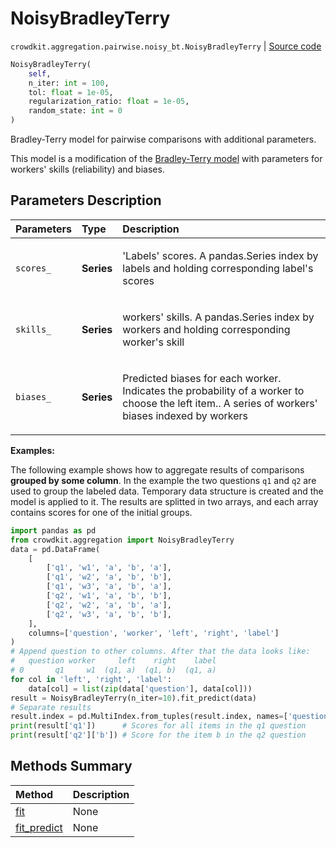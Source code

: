 # NoisyBradleyTerry
`crowdkit.aggregation.pairwise.noisy_bt.NoisyBradleyTerry` | [Source code](https://github.com/Toloka/crowd-kit/blob/v1.2.1/crowdkit/aggregation/pairwise/noisy_bt.py#L16)

```python
NoisyBradleyTerry(
    self,
    n_iter: int = 100,
    tol: float = 1e-05,
    regularization_ratio: float = 1e-05,
    random_state: int = 0
)
```

Bradley-Terry model for pairwise comparisons with additional parameters.


This model is a modification of the [Bradley-Terry model](crowdkit.aggregation.pairwise.bradley_terry.BradleyTerry.md)
with parameters for workers' skills (reliability) and biases.

## Parameters Description

| Parameters | Type | Description |
| :----------| :----| :-----------|
`scores_`|**Series**|<p>&#x27;Labels&#x27; scores. A pandas.Series index by labels and holding corresponding label&#x27;s scores</p>
`skills_`|**Series**|<p>workers&#x27; skills. A pandas.Series index by workers and holding corresponding worker&#x27;s skill</p>
`biases_`|**Series**|<p>Predicted biases for each worker. Indicates the probability of a worker to choose the left item.. A series of workers&#x27; biases indexed by workers</p>

**Examples:**

The following example shows how to aggregate results of comparisons **grouped by some column**.
In the example the two questions `q1` and `q2` are used to group the labeled data.
Temporary data structure is created and the model is applied to it.
The results are splitted in two arrays, and each array contains scores for one of the initial groups.

```python
import pandas as pd
from crowdkit.aggregation import NoisyBradleyTerry
data = pd.DataFrame(
    [
        ['q1', 'w1', 'a', 'b', 'a'],
        ['q1', 'w2', 'a', 'b', 'b'],
        ['q1', 'w3', 'a', 'b', 'a'],
        ['q2', 'w1', 'a', 'b', 'b'],
        ['q2', 'w2', 'a', 'b', 'a'],
        ['q2', 'w3', 'a', 'b', 'b'],
    ],
    columns=['question', 'worker', 'left', 'right', 'label']
)
# Append question to other columns. After that the data looks like:
#   question worker     left    right    label
# 0       q1     w1  (q1, a)  (q1, b)  (q1, a)
for col in 'left', 'right', 'label':
    data[col] = list(zip(data['question'], data[col]))
result = NoisyBradleyTerry(n_iter=10).fit_predict(data)
# Separate results
result.index = pd.MultiIndex.from_tuples(result.index, names=['question', 'label'])
print(result['q1'])      # Scores for all items in the q1 question
print(result['q2']['b']) # Score for the item b in the q2 question
```
## Methods Summary

| Method | Description |
| :------| :-----------|
[fit](crowdkit.aggregation.pairwise.noisy_bt.NoisyBradleyTerry.fit.md)| None
[fit_predict](crowdkit.aggregation.pairwise.noisy_bt.NoisyBradleyTerry.fit_predict.md)| None
